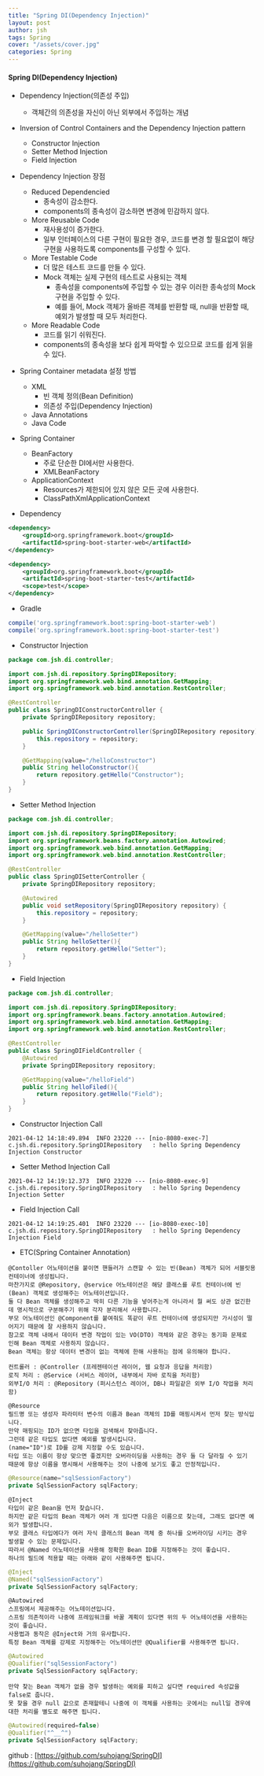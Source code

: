 ```yaml
---
title: "Spring DI(Dependency Injection)"
layout: post
author: jsh
tags: Spring
cover: "/assets/cover.jpg"
categories: Spring
---
```


#### Spring DI(Dependency Injection)
+ Dependency Injection(의존성 주입)
  + 객체간의 의존성을 자신이 아닌 외부에서 주입하는 개념

+ Inversion of Control Containers and the Dependency Injection pattern
  + Constructor Injection
  + Setter Method Injection
  + Field Injection

+ Dependency Injection 장점
  + Reduced Dependencied
    + 종속성이 감소한다.
    + components의 종속성이 감소하면 변경에 민감하지 않다.
  + More Reusable Code
    + 재사용성이 증가한다.
    + 일부 인터페이스의 다른 구현이 필요한 경우, 코드를 변경 할 필요없이 해당 구현을 사용하도록 components를 구성할 수 있다.
  + More Testable Code
    + 더 많은 테스트 코드를 만들 수 있다.
    + Mock 객체는 실제 구현의 테스트로 사용되는 객체
      + 종속성을 components에 주입할 수 있는 경우 이러한 종속성의 Mock 구현을 주입할 수 있다.
      + 예를 들어, Mock 객체가 올바른 객체를 반환할 때, null을 반환할 때, 예외가 발생할 때 모두 처리한다.
  + More Readable Code
    + 코드를 읽기 쉬워진다.
    + components의 종속성을 보다 쉽게 파악할 수 있으므로 코드를 쉽게 읽을 수 있다.

+ Spring Container metadata 설정 방법
  + XML
    + 빈 객체 정의(Bean Definition)
    + 의존성 주입(Dependency Injection)
  + Java Annotations
  + Java Code

+ Spring Container
  + BeanFactory
    + 주로 단순한 DI에서만 사용한다.
    + XMLBeanFactory
  + ApplicationContext
    + Resources가 제한되어 있지 않은 모든 곳에 사용한다.
    + ClassPathXmlApplicationContext

+ Dependency

```xml
<dependency>
    <groupId>org.springframework.boot</groupId>
    <artifactId>spring-boot-starter-web</artifactId>
</dependency>

<dependency>
    <groupId>org.springframework.boot</groupId>
    <artifactId>spring-boot-starter-test</artifactId>
    <scope>test</scope>
</dependency>
  ```
+ Gradle

```groovy
compile('org.springframework.boot:spring-boot-starter-web')
compile('org.springframework.boot:spring-boot-starter-test')

```
+ Constructor Injection

```java
package com.jsh.di.controller;

import com.jsh.di.repository.SpringDIRepository;
import org.springframework.web.bind.annotation.GetMapping;
import org.springframework.web.bind.annotation.RestController;

@RestController
public class SpringDIConstructorController {
    private SpringDIRepository repository;

    public SpringDIConstructorController(SpringDIRepository repository){
        this.repository = repository;
    }

    @GetMapping(value="/helloConstructor")
    public String helloConstructor(){
        return repository.getHello("Constructor");
    }
}
```

+ Setter Method Injection

```java
package com.jsh.di.controller;

import com.jsh.di.repository.SpringDIRepository;
import org.springframework.beans.factory.annotation.Autowired;
import org.springframework.web.bind.annotation.GetMapping;
import org.springframework.web.bind.annotation.RestController;

@RestController
public class SpringDISetterController {
    private SpringDIRepository repository;

    @Autowired
    public void setRepository(SpringDIRepository repository) {
        this.repository = repository;
    }

    @GetMapping(value="/helloSetter")
    public String helloSetter(){
        return repository.getHello("Setter");
    }
}
```

+ Field Injection

```java
package com.jsh.di.controller;

import com.jsh.di.repository.SpringDIRepository;
import org.springframework.beans.factory.annotation.Autowired;
import org.springframework.web.bind.annotation.GetMapping;
import org.springframework.web.bind.annotation.RestController;

@RestController
public class SpringDIFieldController {
    @Autowired
    private SpringDIRepository repository;

    @GetMapping(value="/helloField")
    public String helloFiled(){
        return repository.getHello("Field");
    }
}
```

+ Constructor Injection Call

```
2021-04-12 14:18:49.894  INFO 23220 --- [nio-8080-exec-7] c.jsh.di.repository.SpringDIRepository   : hello Spring Dependency Injection Constructor
```

+ Setter Method Injection Call

```
2021-04-12 14:19:12.373  INFO 23220 --- [nio-8080-exec-9] c.jsh.di.repository.SpringDIRepository   : hello Spring Dependency Injection Setter
```

+ Field Injection Call

```
2021-04-12 14:19:25.401  INFO 23220 --- [io-8080-exec-10] c.jsh.di.repository.SpringDIRepository   : hello Spring Dependency Injection Field
```

+ ETC(Spring Container Annotation)

```
@Contoller 어노테이션을 붙이면 핸들러가 스캔할 수 있는 빈(Bean) 객체가 되어 서블릿용 컨테이너에 생성됩니다. 
마찬가지로 @Repository, @service 어노테이션은 해당 클래스를 루트 컨테이너에 빈(Bean) 객체로 생성해주는 어노테이션입니다.
둘 다 Bean 객체를 생성해주고 딱히 다른 기능을 넣어주는게 아니라서 뭘 써도 상관 없긴한데 명시적으로 구분해주기 위해 각자 분리해서 사용합니다. 
부모 어노테이션인 @Component를 붙여줘도 똑같이 루트 컨테이너에 생성되지만 가시성이 떨어지기 때문에 잘 사용하지 않습니다.
참고로 객체 내에서 데이터 변경 작업이 있는 VO(DTO) 객체와 같은 경우는 동기화 문제로 인해 Bean 객체로 사용하지 않습니다. 
Bean 객체는 항상 데이터 변경이 없는 객체에 한해 사용하는 점에 유의해야 합니다.

컨트롤러 : @Controller (프레젠테이션 레이어, 웹 요청과 응답을 처리함)
로직 처리 : @Service (서비스 레이어, 내부에서 자바 로직을 처리함)
외부I/O 처리 : @Repository (퍼시스턴스 레이어, DB나 파일같은 외부 I/O 작업을 처리함)

@Resource
필드명 또는 생성자 파라미터 변수의 이름과 Bean 객체의 ID를 매핑시켜서 먼저 찾는 방식입니다. 
만약 매핑되는 ID가 없으면 타입을 검색해서 찾아줍니다. 
그런데 같은 타입도 없다면 예외를 발생시킵니다. 
(name="ID")로 ID를 강제 지정할 수도 있습니다.
타입 또는 이름이 항상 맞으면 좋겠지만 오버라이딩을 사용하는 경우 둘 다 달라질 수 있기 때문에 항상 이름을 명시해서 사용해주는 것이 나중에 보기도 좋고 안정적입니다.
```

```java
@Resource(name="sqlSessionFactory")
private SqlSessionFactory sqlFactory;
```

```
@Inject
타입이 같은 Bean을 먼저 찾습니다. 
하지만 같은 타입의 Bean 객체가 여러 개 있다면 다음은 이름으로 찾는데, 그래도 없다면 예외가 발생합니다. 
부모 클래스 타입에다가 여러 자식 클래스의 Bean 객체 중 하나를 오버라이딩 시키는 경우 발생할 수 있는 문제입니다. 
따라서 @Named 어노테이션을 사용해 정확한 Bean ID를 지정해주는 것이 좋습니다.
하나의 필드에 적용할 때는 아래와 같이 사용해주면 됩니다.
```

```java
@Inject	
@Named("sqlSessionFactory")
private SqlSessionFactory sqlFactory;
```

```
@Autowired
스프링에서 제공해주는 어노테이션입니다. 
스프링 의존적이라 나중에 프레임워크를 바꿀 계획이 있다면 위의 두 어노테이션을 사용하는 것이 좋습니다.
사용법과 동작은 @Inject와 거의 유사합니다. 
특정 Bean 객체를 강제로 지정해주는 어노테이션만 @Qualifier를 사용해주면 됩니다.
```

```java
@Autowired
@Qualifier("sqlSessionFactory")
private SqlSessionFactory sqlFactory;
```

```
만약 찾는 Bean 객체가 없을 경우 발생하는 예외를 피하고 싶다면 required 속성값을 false로 줍니다.
못 찾을 경우 null 값으로 존재할테니 나중에 이 객체를 사용하는 곳에서는 null일 경우에 대한 처리를 별도로 해주면 됩니다.
```

```java
@Autowired(required=false)
@Qualifier("^__^")
private SqlSessionFactory sqlFactory;
```


github : [https://github.com/suhojang/SpringDI](https://github.com/suhojang/SpringDI)
